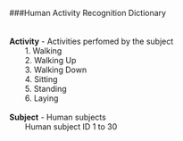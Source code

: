 ###Human Activity Recognition Dictionary  
<br />
<br />
**Activity** - Activities perfomed by the subject  
&emsp;&emsp;1. Walking  
&emsp;&emsp;2. Walking Up  
&emsp;&emsp;3. Walking Down  
&emsp;&emsp;4. Sitting  
&emsp;&emsp;5. Standing  
&emsp;&emsp;6. Laying  
<br />
**Subject** - Human subjects  
&emsp;&emsp;Human subject ID 1 to 30  
